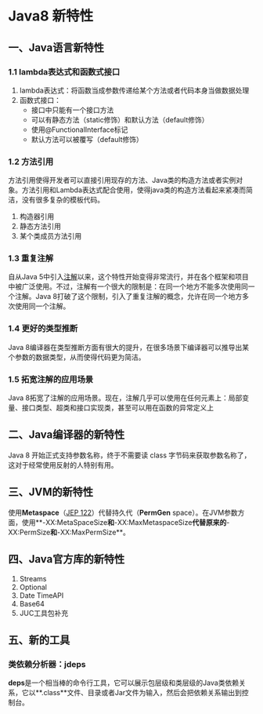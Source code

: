 # Java8 新特性

## 一、Java语言新特性

### 1.1 lambda表达式和函数式接口

1. lambda表达式：将函数当成参数传递给某个方法或者代码本身当做数据处理
2. 函数式接口：
   + 接口中只能有一个接口方法
   + 可以有静态方法（static修饰）和默认方法（default修饰）
   + 使用@FunctionalInterface标记
   + 默认方法可以被覆写（default修饰）

### 1.2 方法引用

方法引用使得开发者可以直接引用现存的方法、Java类的构造方法或者实例对象。方法引用和Lambda表达式配合使用，使得java类的构造方法看起来紧凑而简洁，没有很多复杂的模板代码。

1. 构造器引用
2. 静态方法引用
3. 某个类成员方法引用

### 1.3 重复注解

自从Java 5中引入[注解](http://www.javacodegeeks.com/2012/08/java-annotations-explored-explained.html)以来，这个特性开始变得非常流行，并在各个框架和项目中被广泛使用。不过，注解有一个很大的限制是：在同一个地方不能多次使用同一个注解。Java 8打破了这个限制，引入了重复注解的概念，允许在同一个地方多次使用同一个注解。

### 1.4 更好的类型推断

Java 8编译器在类型推断方面有很大的提升，在很多场景下编译器可以推导出某个参数的数据类型，从而使得代码更为简洁。

### 1.5 拓宽注解的应用场景

Java 8拓宽了注解的应用场景。现在，注解几乎可以使用在任何元素上：局部变量、接口类型、超类和接口实现类，甚至可以用在函数的异常定义上

## 二、Java编译器的新特性

Java 8 开始正式支持参数名称，终于不需要读 class 字节码来获取参数名称了，这对于经常使用反射的人特别有用。

## 三、JVM的新特性

使用**Metaspace**（[JEP 122](http://openjdk.java.net/jeps/122)）代替持久代（**PermGen** space）。在JVM参数方面，使用**-XX:MetaSpaceSize**和**-XX:MaxMetaspaceSize**代替原来的**-XX:PermSize**和**-XX:MaxPermSize**。

## 四、Java官方库的新特性

1. Streams
2. Optional
3. Date TimeAPI
4. Base64
5. JUC工具包补充

## 五、新的工具

### 类依赖分析器：jdeps

**deps**是一个相当棒的命令行工具，它可以展示包层级和类层级的Java类依赖关系，它以**.class**文件、目录或者Jar文件为输入，然后会把依赖关系输出到控制台。

